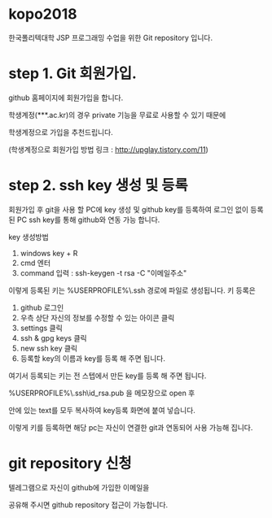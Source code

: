 # kopo2018
한국폴리텍대학 JSP 프로그래밍 수업을 위한 Git repository 입니다.

# step 1. Git 회원가입.
github 홈페이지에 회원가입을 합니다.

학생계정(***.ac.kr)의 경우 private 기능을 무료로 사용할 수 있기 때문에

학생계정으로 가입을 추천드립니다.

(학생계정으로 회원가입 방법 링크 : http://upglay.tistory.com/11)

# step 2. ssh key 생성 및 등록
회원가입 후 git을 사용 할 PC에 key 생성 및 github key를 등록하여
로그인 없이 등록된 PC ssh key를 통해 github와 연동 가능 합니다.

key 생성방법
 1. windows key + R
 2. cmd 엔터
 3. command 입력 : ssh-keygen -t rsa -C "이메일주소"
 
이렇게 등록된 키는 %USERPROFILE%\\.ssh 경로에 파일로 생성됩니다.
키 등록은
  1. github 로그인
  2. 우측 상단 자신의 정보를 수정할 수 있는 아이콘 클릭
  3. settings 클릭
  4. ssh & gpg keys 클릭
  5. new ssh key 클릭
  6. 등록할 key의 이름과 key를 등록 해 주면 됩니다.
  
   여기서 등록되는 키는 전 스텝에서 만든 key를 등록 해 주면 됩니다.
   
   %USERPROFILE%\\.ssh\\id_rsa.pub 을 메모장으로 open 후
   
   안에 있는 text를 모두 복사하여 key등록 화면에 붙여 넣습니다.
   
이렇게 키를 등록하면 해당 pc는 자신이 연결한 git과 연동되어 사용 가능해 집니다.

# git repository 신청

텔레그램으로 자신이 github에 가입한 이메일을

공유해 주시면 github repository 접근이 가능합니다.
